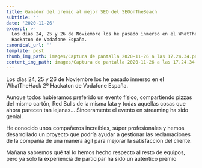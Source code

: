 ```yaml
---
title: Ganador del premio al mejor SEO del SEOonTheBeach
subtitle: ''
date: '2020-11-26'
excerpt: >-
  Los días 24, 25 y 26 de Noviembre los he pasado inmerso en el WhatTheHack 2º
  Hackaton de Vodafone España.
canonical_url: ''
template: post
thumb_img_path: images/Captura de pantalla 2020-11-26 a las 17.24.34.png
content_img_path: images/Captura de pantalla 2020-11-26 a las 17.24.34.png
---
```


Los días 24, 25 y 26 de Noviembre los he pasado inmerso en el WhatTheHack 2º Hackaton de Vodafone España.

Aunque todos hubieramos preferido un evento físico, compartiendo pizzas del mismo cartón, Red Bulls de la misma lata y todas aquellas cosas que ahora parecen tan lejanas... Sinceramente el evento en streaming ha sido genial.

He conocido unos compañeros increíbles, súper profesionales y hemos desarrollado un proyecto que podría ayudar a gestionar las reclamaciones de la compañía de una manera ágil para mejorar la satisfacción del cliente.

Mañana sabremos qué tal lo hemos hecho respecto al resto de equipos, pero ya sólo la experiencia de participar ha sido un auténtico premio